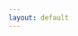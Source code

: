 ```yaml
---
layout: default
---
```

<!--This page is left empty for a reason, this is page to show the posts, And Things sholuld not be added in index.md -->
<!--Instead the file default in layout should be edited for editing index.html!-->
